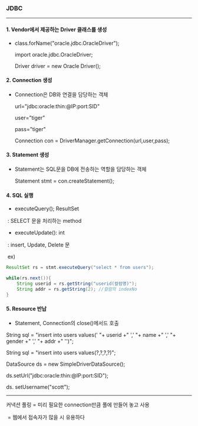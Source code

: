 ### JDBC

<hr>

#### 1. Vendor에서 제공하는 Driver 클래스를 생성

- class.forName("oracle.jdbc.OracleDriver");

  import oracle.jdbc.OracleDriver;

  Driver driver = new Oracle Driver();

#### 2. **Connection 생성**

- Connection은 DB와 연결을 담당하는 객체

  url="jdbc:oracle:thin:@IP:port:SID"

  user="tiger"	

  pass="tiger"

  Connection con = DriverManager.getConnection(url,user,pass);

#### 3. **Statement 생성**

- Statement는 SQL문을 DB에 전송하는 역할을 담당하는 객체

  Statement stmt = con.createStatement();

#### 4. SQL 실행

- executeQuery(); ResultSet

​		: SELECT 문을 처리하는 method

- executeUpdate(): int

​		: insert, Update, Delete  문

​	ex)  

```java
ResultSet rs = stmt.executeQuery("select * from users");

while(rs.next()){
	String userid = rs.getString("userid(컬럼명)");
	String addr = rs.getString(2); //컬럼의 indexNo
}
```

#### 5. Resource 반납

- Statement, Connection의 close()메서드 호출



String sql = "insert into users values(' "+ userid +" ',' "+ name +" ',' "+ gender +" ',' "+ addr +" '')";

String sql = "insert into users values(?,?,?,?)";



DataSource ds = new SimpleDriverDataSource();

ds.setUrl("jdbc:oracle:thin:@IP:port:SID");

ds. setUsername("scott");



<hr>

커낵션 풀링 = 미리 필요한 connection만큼 풀에 만들어 놓고 사용

​					= 웹에서 접속자가 많을 시 유용하다

